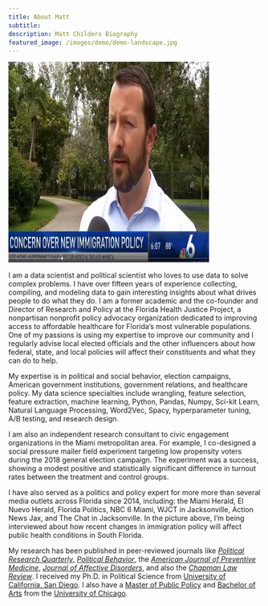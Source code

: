 ```yaml
---
title: About Matt
subtitle:
description: Matt Childers Biography
featured_image: /images/demo/demo-landscape.jpg
---
```

<img src="/images/matt-childers-nbc6-news.png" width="400" height="400">

I am a data scientist and political scientist who loves to use data to solve complex problems. I have over fifteen years of experience collecting, compiling, and modeling data to gain interesting insights about what drives people to do what they do. I am a former academic and the co-founder and Director of Research and Policy at the Florida Health Justice Project, a nonpartisan nonprofit policy advocacy organization dedicated to improving access to affordable healthcare for Florida’s most vulnerable populations. One of my passions is using my expertise to improve our community and I regularly advise local elected officials and the other influencers about how federal, state, and local policies will affect their constituents and what they can do to help.

My expertise is in political and social behavior, election campaigns, American government institutions, government relations, and healthcare policy. My data science specialties include wrangling, feature selection, feature extraction, machine learning, Python, Pandas, Numpy, Sci-kit Learn, Natural Language Processing, Word2Vec, Spacy, hyperparameter tuning, A/B testing, and research design.

I am also an independent research consultant to civic engagement organizations in the Miami metropolitan area. For example, I co-designed a social pressure mailer field experiment targeting low propensity voters during the 2018 general election campaign. The experiment was a success, showing a modest positive and statistically significant difference in turnout rates between the treatment and control groups.

I have also served as a politics and policy expert for more more than several media outlets across Florida since 2014, including: the Miami Herald, El Nuevo Herald, Florida Politics, NBC 6 Miami, WJCT in Jacksonville, Action News Jax, and The Chat in Jacksonville. In the picture above, I’m being interviewed about how recent changes in immigration policy will affect public health conditions in South Florida.

My research has been published in peer-reviewed journals like [*Political Research Quarterly*](https://doi.org/10.1177%2F1065912910388191), [*Political Behavior*](https://link.springer.com/article/10.1007/s11109-014-9292-2), the [*American Journal of Preventive Medicine*](https://linkinghub.elsevier.com/retrieve/pii/S0749379713005813), [*Journal of Affective Disorders*](https://linkinghub.elsevier.com/retrieve/pii/S0165032712002893), and also the [*Chapman Law Review*](https://www.chapman.edu/law/_files/publications/Volume%2019/clr-19-childers-binder.pdf). I received my Ph.D. in Political Science from [University of California, San Diego](https://polisci.ucsd.edu). I also have a [Master of Public Policy](https://harris.uchicago.edu) and [Bachelor of Arts](https://college.uchicago.edu/home) from the [University of Chicago](https://www.uchicago.edu).
